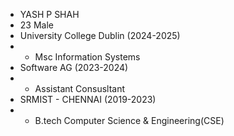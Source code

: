- YASH P SHAH
- 23 Male
- University College Dublin (2024-2025)
-   - Msc Information Systems
- Software AG (2023-2024)
-   - Assistant Consusltant
- SRMIST - CHENNAI (2019-2023)
-   - B.tech Computer Science & Engineering(CSE)

<!---
YashPShah2001/YashPShah2001 is a ✨ special ✨ repository because its `README.md` (this file) appears on your GitHub profile.
You can click the Preview link to take a look at your changes.
--->
